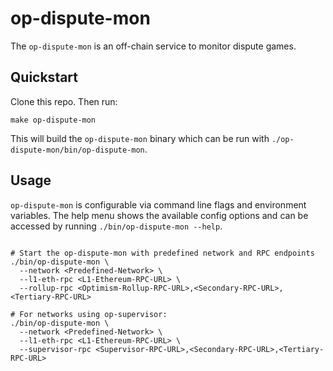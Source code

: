 # op-dispute-mon

The `op-dispute-mon` is an off-chain service to monitor dispute games.

## Quickstart

Clone this repo. Then run:

```shell
make op-dispute-mon
```

This will build the `op-dispute-mon` binary which can be run with
`./op-dispute-mon/bin/op-dispute-mon`.

## Usage

`op-dispute-mon` is configurable via command line flags and environment variables. The help menu
shows the available config options and can be accessed by running `./bin/op-dispute-mon --help`.

```shell

# Start the op-dispute-mon with predefined network and RPC endpoints
./bin/op-dispute-mon \
  --network <Predefined-Network> \
  --l1-eth-rpc <L1-Ethereum-RPC-URL> \
  --rollup-rpc <Optimism-Rollup-RPC-URL>,<Secondary-RPC-URL>,<Tertiary-RPC-URL>

# For networks using op-supervisor:
./bin/op-dispute-mon \
  --network <Predefined-Network> \
  --l1-eth-rpc <L1-Ethereum-RPC-URL> \
  --supervisor-rpc <Supervisor-RPC-URL>,<Secondary-RPC-URL>,<Tertiary-RPC-URL>

```
